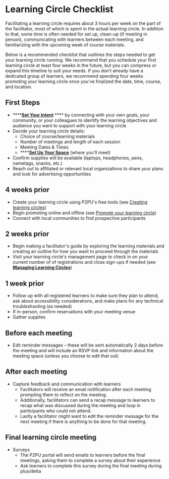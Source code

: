 # Learning Circle Checklist

Facilitating a learning circle requires about 3 hours per week on the part of the facilitator, most of which is spent in the actual learning circle. In addition to that, some time is often needed for set up, clean-up (if meeting in person), communicating with learners between each meeting, and familiarizing with the upcoming week of course materials.

Below is a recommended checklist that outlines the steps needed to get your learning circle running. We recommend that you schedule your first learning circle at least four weeks in the future, but you can compress or expand this timeline to suit your needs. If you don’t already have a dedicated group of learners, we recommend spending four weeks promoting your learning circle once you’ve finalized the date, time, course, and location.

## First Steps

* ****[**Set Your Intent**](../courses/set-your-intent.md) **** by connecting with your own goals, your community, or your colleagues to identify the learning objectives and audience you want to support with your learning circle
* Decide your learning circle details:
  * Choice of course/learning materials
  * Number of meetings and length of each session
  * Meeting Dates & Times
  * ****[**Set Up Your Space**](../facilitation/set-up-your-space.md) (where you'll meet)
* Confirm supplies will be available (laptops, headphones, pens, nametags, snacks, etc.)
* Reach out to affiliated or relevant local organizations to share your plans and look for advertising opportunities

## 4 weeks prior

* Create your learning circle using P2PU's free tools (see [Creating learning circles](../tools-and-resources/tools-for-learning-circles/creating-learning-circles.md))
* Begin promoting online and offline (see [Promote your learning circle](../facilitation/finding-participants.md))
* Connect with local communities to find prospective participants

## 2 weeks prior

* Begin making a facilitator's guide by exploring the learning materials and creating an outline for how you want to proceed through the materials&#x20;
* Visit your learning circle's management page to check in on your current number of of registrations and close sign-ups if needed (see [**Managing Learning Circles**](../tools-and-resources/tools-for-learning-circles/managing-learning-circles.md))

## 1 week prior

* Follow up with all registered learners to make sure they plan to attend, ask about accessibility considerations, and make plans for any technical troubleshooting (as needed)
* If in-person, confirm reservations with your meeting venue
* Gather supplies

## Before each meeting

* Edit reminder messages – these will be sent automatically 2 days before the meeting and will include an RSVP link and information about the meeting space (unless you choose to edit that out)

## After each meeting

* Capture feedback and communication with learners
  * Facilitators will receive an email notification after each meeting prompting them to reflect on the meeting.
  * Additionally, facilitators can send a recap message to learners to recap what was discussed during the meeting and loop in participants who could not attend.
  * Lastly a facilitator might want to edit the reminder message for the next meeting if there is anything to be done for that meeting.

## Final learning circle meeting

* Surveys&#x20;
  * The P2PU portal will send emails to learners before the final meetings, asking them to complete a survey about their experience
  * Ask learners to complete this survey during the final meeting during plus/delta

